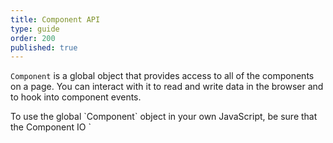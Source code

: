 ```yaml
---
title: Component API
type: guide
order: 200
published: true
---
```


`Component` is a global object that provides access to all of the components on a page. You can interact with it to read and write data in the browser and to hook into component events.

<p class="tip">To use the global `Component` object in your own JavaScript, be sure that the Component IO `<script>` tag is placed in your HTML before (above) your JavaScript so that the Component IO script executes first.</p>

## Component( _key_ )

All components are built using the underlying API for [vue.js](https://vuejs.org). Calling `Component('_key_')`, where `_key_` is the key of the component, will give a handle to the Vue instance for that component.

For example, the component below renders the text `Hello World!`

``` html
<component key=ranno></component>
```
{% raw %}
<div class="demo">
  <component key=ranno></component>
</div>
{% endraw %}

In this case, `Component('ranno')` gives access to the component. This type of access is the basis for interacting with components programmatically.

## Component( _key_ ).attr

A getter method that returns a value held by a component.

- **Usage:**

  ``` js
  Component('ranno').text
  // -> "Hello World!"
  ```

The properties available to get vary by component.

## Component( _key_ ).attr =

A setter method that sets a component property locally. Does not save the value for future page loads.

- **Usage:**

  ``` js
  Component('ranno').text = 'New text'
  // -> "New text"
  ```

The properties available to set vary by component.

## Component.ready( _function_ )

Executes a function once all components have been loaded.

Multiple functions can be registered with `ready()` and they will all be executed when components are done loading. Any functions registered after components are ready will be executed immediately.

- **Usage with callback:**

  ``` js
  Component.ready(function () {
    console.log('Components are ready (callback)')
    Component('ranno').text = 'New text'
  })
  ```

- **Usage with promise:**

  ``` js
  Component.ready()
  .then(function () {
    console.log('Components are ready (promise)')
    Component('ranno').text = 'New text'
  })
  ```

## Component.render( _function, { options }_ )

Renders any `<component>` tags that have not been rendered.

- **Usage with callback:**

  ``` js
  Component.render(function () {
    console.log('Components were rendered (callback)')
  })
  ```

- **Usage with promise:**

  ``` js
  Component.render()
  .then(function () {
    console.log('Components were rendered (promise)')
  })
  ```

The `Component.render()` method runs automatically when the Component IO script loads. However, you may not have all components on the page at that point, so you can call `Component.render()` at any time to render any components that have been added. There are a few scenarios that may happen, and the behavior for each is shown below:

<p class="tip">__TL;DR__ If a component's data has already been fetched, that data will be reused on subsequent renders without making additional API calls.</p>

| Scenario | Behavior |
|:---------|:---------|
| No unrendered components | Execute promise or callback, if any. |
| New, unrendered components | Fetch data with single API call for new components, then render unrendered components, then execute promise or callback, if any. |
| Previously fetched (but now unrendered) components | Use the existing data from `Component.Store` to render unrendered components, then execute promise or callback, if any. |
| Mixed components (some previously fetched, some new) | Fetch data with single API call for new components, then add data to `Component.Store`, then use `Component.Store` to render all unrendered components, then execute promise or callback, if any. |

- Options

| Property | Type | Default | Description |
|:---------|:-----|:--------|:------------|
| dataComponent | `boolean` | `false` | If true, use `<div data-component></div>` pattern instead of `<component></component>` |

> Options can be passed as the first parameter if no callback is needed, e.g. `Component.render({ dataComponent: true })`


## Component.buildImage( _image, { options }_ )

Resizes and crops an `image` based on `options` inputs.

- **Usage:**

  ``` html
  <!-- Inside of Component IO editor HTML panel -->
  <img :src="buildImage(image, options)" />
  ```

  ``` js
  // Inside of Component IO editor JavaScript panel
  Component.buildImage(image, options)
  ```

| Option | Type | Default | Description |
|:---- |:---- |:------- |:----------- |
| w | `Integer` | - | Width of the image in pixels |
| h | `Integer` | - | Height of the image in pixels |
| c | `String` | `fit` | [Cropping mode](https://cloudinary.com/documentation/image_transformations#scale): `scale`, `fit`, `mfit`, `fill`, `lfill`, `limit`, `pad`, `lpad`, `mpad`, `crop`, or `thumb`. |
| g | `String` | `center` | [Cropping gravity](http://cloudinary.com/documentation/image_transformations#control_gravity): see link for options. |

- **Example:**

  Given an `image` field with an uploaded image:
  <br>
  <img src="https://res.cloudinary.com/component/image/upload/v1495041007/guide_buildimage_example.jpg"/>

  You can resize and crop the image:

  ```html
  <img :src="buildImage(image, { w: 400, h: 150, c: 'fill' })" />
  ```
  OR
  ```js
  var newImage = Component.buildImage(component.data.image, { w: 400, h: 150, c: 'fill' })
  ```
  <img src="https://res.cloudinary.com/component/image/upload/c_fill,w_400,h_150/v1495041211/ctrl3kv9nb1gyhhhmcnz.jpg"/>

  If the image has a face, you can smart crop by using the `g: 'face'` option:

  ``` html
  <img :src="buildImage(image, { w: 150, h: 150, c: 'crop', g: 'face' })" />
  ```
  OR
  ```js
  var newImage = Component.buildImage(component.data.image, { w: 150, h: 150, c: 'crop', g: 'face' })
  ```
  <img src="https://res.cloudinary.com/component/image/upload/c_crop,w_150,h_150,g_face/v1495041211/ctrl3kv9nb1gyhhhmcnz.jpg"/>

## Component.Event

Component IO comes with a built-in message bus you can use for communication between components or within your application. It is based on the [event system](https://vuejs.org/v2/api/#Instance-Methods-Events) available to Vue.js components.

### Component.Event.$on( _event, callback_ )

- **Usage:**

  Listen for a custom event. Events can be triggered by `Component.Event.$emit`. The callback will receive all the additional arguments passed into these event-triggering methods.

- **Example:**

  ```JS
  Component.Event.$on('test', function (msg) {
    console.log(msg)
  })
  Component.Event.$emit('test', 'hi')
  // -> "hi"
  ```

### Component.Event.$once( _event, callback_ )

- **Usage:**

  Listen for a custom event, but only once. The listener will be removed once it triggers for the first time.

### Component.Event.$off( _event, callback_ )

- **Usage:**

  Remove custom event listener(s).

  - If no arguments are provided, remove all event listeners;
  - If only the event is provided, remove all listeners for that event;
  - If both event and callback are given, remove the listener for that specific callback only.

### Component.Event.$emit( _event, data_ )

- **Usage:**

  Trigger an event. Any additional arguments will be passed into the listener’s callback function.

- **Example:**

  ```JS
  Component.Event.$on('test', function (data) {
    console.log(data.foo + data.baz)
  })
  Component.Event.$emit('test', { foo: 'bar', baz: 'qux' })
  // -> "barqux"
  ```

### Example in a component

We've created a component with key `mldrn` that has the following JavaScript code:

```JS
Component.Event.$on('updateComponent', function(data) {
  component.data.title = data.title
  component.data.content = data.content
})
```

This code was added via the dashboard code editor, so now the component will respond to the `updateComponent` event by updating its `title` and `content`. Note that there is nothing special about the name `updateComponent` -- the event can be named anything.

Now in our application code we can call `Component.Event.$emit('updateComponent', ...)` and our component will respond accordingly. Below we have a button set to run the following when it is clicked:

```JS
Component.Event.$emit('updateComponent', {
  title: 'New title',
  content: 'New content at ' + new Date().toLocaleTimeString() + '<br><br>'
})
```

Thus clicking the button will cause the `updateComponent` event to fire, which is then picked up by our component, and the `title` and `content` are updated:

<iframe width="100%" height="500" src="//jsfiddle.net/component/L1ugm6gn/embedded/result,html,js/" allowfullscreen="allowfullscreen" frameborder="0"></iframe>

With this approach, you can send events to any component from your application code or from other components.


<!-- Component IO script -->
<script project="component-io-team" src="https://cdn.component.io/v1"></script>

